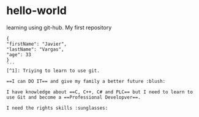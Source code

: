 # hello-world
learning using git-hub. My first repository
```
{
"firstName": "Javier",
"lastName": "Vargas",
"age": 33
}
´´´
[^1]: Triying to learn to use git.

==I can DO IT== and give my family a better future :blush:

I have knowledge about ==C, C++, C# and PLC== but I need to learn to use Git and become a ==Professional Developver==.

I need the rights skills :sunglasses:
